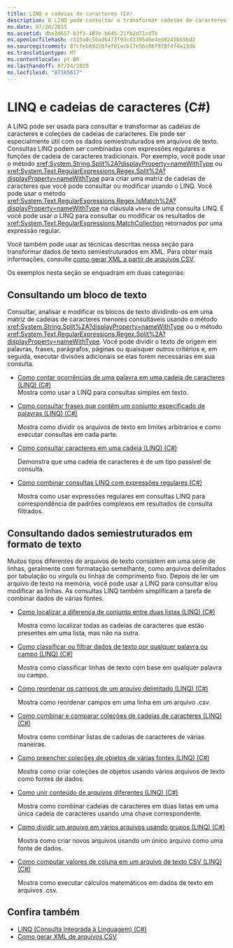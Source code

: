 ```yaml
---
title: LINQ e cadeias de caracteres (C#)
description: O LINQ pode consultar e transformar cadeias de caracteres e coleções de cadeias de caracteres. Você pode combinar consultas LINQ com funções de cadeia de caracteres C# e expressões regulares.
ms.date: 07/20/2015
ms.assetid: dbe2d657-b3f3-487e-b645-21fb2d71cd7b
ms.openlocfilehash: c515a0c56ad6473f93c6339540e4ed0245bb5bd2
ms.sourcegitcommit: 87cfeb69226fef01acb17c56c86f978f4f4a13db
ms.translationtype: MT
ms.contentlocale: pt-BR
ms.lasthandoff: 07/24/2020
ms.locfileid: "87165617"
---
```

# <a name="linq-and-strings-c"></a>LINQ e cadeias de caracteres (C#)

A LINQ pode ser usada para consultar e transformar as cadeias de caracteres e coleções de cadeias de caracteres. Ele pode ser especialmente útil com os dados semiestruturados em arquivos de texto. Consultas LINQ podem ser combinadas com expressões regulares e funções de cadeia de caracteres tradicionais. Por exemplo, você pode usar o método <xref:System.String.Split%2A?displayProperty=nameWithType> ou <xref:System.Text.RegularExpressions.Regex.Split%2A?displayProperty=nameWithType> para criar uma matriz de cadeias de caracteres que você pode consultar ou modificar usando o LINQ. Você pode usar o método <xref:System.Text.RegularExpressions.Regex.IsMatch%2A?displayProperty=nameWithType> na cláusula `where` de uma consulta LINQ. E você pode usar o LINQ para consultar ou modificar os resultados de <xref:System.Text.RegularExpressions.MatchCollection> retornados por uma expressão regular.

Você também pode usar as técnicas descritas nessa seção para transformar dados de texto semiestruturados em XML. Para obter mais informações, consulte [como gerar XML a partir de arquivos CSV](how-to-generate-xml-from-csv-files.md).

Os exemplos nesta seção se enquadram em duas categorias:

## <a name="querying-a-block-of-text"></a>Consultando um bloco de texto

Consultar, analisar e modificar os blocos de texto dividindo-os em uma matriz de cadeias de caracteres menores consultáveis usando o método <xref:System.String.Split%2A?displayProperty=nameWithType> ou o método <xref:System.Text.RegularExpressions.Regex.Split%2A?displayProperty=nameWithType>. Você pode dividir o texto de origem em palavras, frases, parágrafos, páginas ou quaisquer outros critérios e, em seguida, executar divisões adicionais se elas forem necessárias em sua consulta.

- [Como contar ocorrências de uma palavra em uma cadeia de caracteres (LINQ) (C#)](how-to-count-occurrences-of-a-word-in-a-string-linq.md)  
  Mostra como usar a LINQ para consultas simples em texto.

- [Como consultar frases que contêm um conjunto especificado de palavras (LINQ) (C#)](how-to-query-for-sentences-that-contain-a-specified-set-of-words-linq.md)

  Mostra como dividir os arquivos de texto em limites arbitrários e como executar consultas em cada parte.

- [Como consultar caracteres em uma cadeia (LINQ) (C#)](how-to-query-for-characters-in-a-string-linq.md)

  Demonstra que uma cadeia de caracteres é de um tipo passível de consulta.

- [Como combinar consultas LINQ com expressões regulares (C#)](how-to-combine-linq-queries-with-regular-expressions.md)

  Mostra como usar expressões regulares em consultas LINQ para correspondência de padrões complexos em resultados de consulta filtrados.

## <a name="querying-semi-structured-data-in-text-format"></a>Consultando dados semiestruturados em formato de texto

Muitos tipos diferentes de arquivos de texto consistem em uma série de linhas, geralmente com formatação semelhante, como arquivos delimitados por tabulação ou vírgula ou linhas de comprimento fixo. Depois de ler um arquivo de texto na memória, você pode usar a LINQ para consultar e/ou modificar as linhas. As consultas LINQ também simplificam a tarefa de combinar dados de várias fontes.

- [Como localizar a diferença de conjunto entre duas listas (LINQ) (C#)](how-to-find-the-set-difference-between-two-lists-linq.md)

  Mostra como localizar todas as cadeias de caracteres que estão presentes em uma lista, mas não na outra.

- [Como classificar ou filtrar dados de texto por qualquer palavra ou campo (LINQ) (C#)](how-to-sort-or-filter-text-data-by-any-word-or-field-linq.md)

  Mostra como classificar linhas de texto com base em qualquer palavra ou campo.

- [Como reordenar os campos de um arquivo delimitado (LINQ) (C#)](how-to-reorder-the-fields-of-a-delimited-file-linq.md)

  Mostra como reordenar campos em uma linha em um arquivo .csv.

- [Como combinar e comparar coleções de cadeias de caracteres (LINQ) (C#)](how-to-combine-and-compare-string-collections-linq.md)

  Mostra como combinar listas de cadeias de caracteres de várias maneiras.

- [Como preencher coleções de objetos de várias fontes (LINQ) (C#)](how-to-populate-object-collections-from-multiple-sources-linq.md)

  Mostra como criar coleções de objetos usando vários arquivos de texto como fontes de dados.

- [Como unir conteúdo de arquivos diferentes (LINQ) (C#)](how-to-join-content-from-dissimilar-files-linq.md)
  
  Mostra como combinar cadeias de caracteres em duas listas em uma única cadeia de caracteres usando uma chave correspondente.

- [Como dividir um arquivo em vários arquivos usando grupos (LINQ) (C#)](how-to-split-a-file-into-many-files-by-using-groups-linq.md)
  
  Mostra como criar novos arquivos usando um único arquivo como uma fonte de dados.

- [Como computar valores de coluna em um arquivo de texto CSV (LINQ) (C#)](how-to-compute-column-values-in-a-csv-text-file-linq.md)
  
  Mostra como executar cálculos matemáticos em dados de texto em arquivos .csv.

## <a name="see-also"></a>Confira também

- [LINQ (Consulta Integrada à Linguagem) (C#)](index.md)
- [Como gerar XML de arquivos CSV](how-to-generate-xml-from-csv-files.md)
